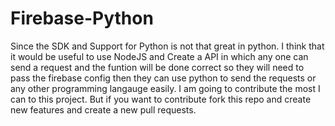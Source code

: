 # Firebase-Python
Since the SDK and Support for Python is not that great in python.
I think that it would be useful to use NodeJS and Create a API
in which any one can send a request and the funtion will be done
correct so they will need to pass the firebase config then they can use python to send
the requests or any other programming langauge easily. I am going to contribute the most I can to this project.
But if you want to contribute fork this repo and create new features and create a new pull requests.
